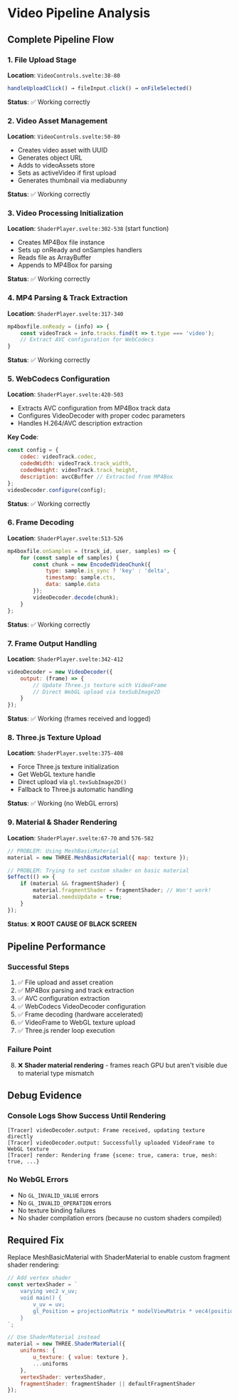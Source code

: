 # Video Pipeline Analysis

## Complete Pipeline Flow

### 1. File Upload Stage
**Location**: `VideoControls.svelte:38-80`
```javascript
handleUploadClick() → fileInput.click() → onFileSelected()
```
**Status**: ✅ Working correctly

### 2. Video Asset Management
**Location**: `VideoControls.svelte:50-80`
- Creates video asset with UUID
- Generates object URL
- Adds to videoAssets store
- Sets as activeVideo if first upload
- Generates thumbnail via mediabunny

**Status**: ✅ Working correctly

### 3. Video Processing Initialization
**Location**: `ShaderPlayer.svelte:302-538` (start function)
- Creates MP4Box file instance
- Sets up onReady and onSamples handlers
- Reads file as ArrayBuffer
- Appends to MP4Box for parsing

**Status**: ✅ Working correctly

### 4. MP4 Parsing & Track Extraction
**Location**: `ShaderPlayer.svelte:317-340`
```javascript
mp4boxfile.onReady = (info) => {
    const videoTrack = info.tracks.find(t => t.type === 'video');
    // Extract AVC configuration for WebCodecs
}
```
**Status**: ✅ Working correctly

### 5. WebCodecs Configuration
**Location**: `ShaderPlayer.svelte:420-503`
- Extracts AVC configuration from MP4Box track data
- Configures VideoDecoder with proper codec parameters
- Handles H.264/AVC description extraction

**Key Code**:
```javascript
const config = {
    codec: videoTrack.codec,
    codedWidth: videoTrack.track_width,
    codedHeight: videoTrack.track_height,
    description: avcCBuffer // Extracted from MP4Box
};
videoDecoder.configure(config);
```
**Status**: ✅ Working correctly

### 6. Frame Decoding
**Location**: `ShaderPlayer.svelte:513-526`
```javascript
mp4boxfile.onSamples = (track_id, user, samples) => {
    for (const sample of samples) {
        const chunk = new EncodedVideoChunk({
            type: sample.is_sync ? 'key' : 'delta',
            timestamp: sample.cts,
            data: sample.data
        });
        videoDecoder.decode(chunk);
    }
};
```
**Status**: ✅ Working correctly

### 7. Frame Output Handling
**Location**: `ShaderPlayer.svelte:342-412`
```javascript
videoDecoder = new VideoDecoder({
    output: (frame) => {
        // Update Three.js texture with VideoFrame
        // Direct WebGL upload via texSubImage2D
    }
});
```
**Status**: ✅ Working (frames received and logged)

### 8. Three.js Texture Upload
**Location**: `ShaderPlayer.svelte:375-408`
- Force Three.js texture initialization
- Get WebGL texture handle
- Direct upload via `gl.texSubImage2D()`
- Fallback to Three.js automatic handling

**Status**: ✅ Working (no WebGL errors)

### 9. Material & Shader Rendering
**Location**: `ShaderPlayer.svelte:67-70` and `576-582`
```javascript
// PROBLEM: Using MeshBasicMaterial
material = new THREE.MeshBasicMaterial({ map: texture });

// PROBLEM: Trying to set custom shader on basic material
$effect(() => {
    if (material && fragmentShader) {
        material.fragmentShader = fragmentShader; // Won't work!
        material.needsUpdate = true;
    }
});
```
**Status**: ❌ **ROOT CAUSE OF BLACK SCREEN**

## Pipeline Performance

### Successful Steps
1. ✅ File upload and asset creation
2. ✅ MP4Box parsing and track extraction  
3. ✅ AVC configuration extraction
4. ✅ WebCodecs VideoDecoder configuration
5. ✅ Frame decoding (hardware accelerated)
6. ✅ VideoFrame to WebGL texture upload
7. ✅ Three.js render loop execution

### Failure Point
8. ❌ **Shader material rendering** - frames reach GPU but aren't visible due to material type mismatch

## Debug Evidence

### Console Logs Show Success Until Rendering
```
[Tracer] videoDecoder.output: Frame received, updating texture directly
[Tracer] videoDecoder.output: Successfully uploaded VideoFrame to WebGL texture
[Tracer] render: Rendering frame {scene: true, camera: true, mesh: true, ...}
```

### No WebGL Errors
- No `GL_INVALID_VALUE` errors
- No `GL_INVALID_OPERATION` errors  
- No texture binding failures
- No shader compilation errors (because no custom shaders compiled)

## Required Fix

Replace MeshBasicMaterial with ShaderMaterial to enable custom fragment shader rendering:

```javascript
// Add vertex shader
const vertexShader = `
    varying vec2 v_uv;
    void main() {
        v_uv = uv;
        gl_Position = projectionMatrix * modelViewMatrix * vec4(position, 1.0);
    }
`;

// Use ShaderMaterial instead
material = new THREE.ShaderMaterial({
    uniforms: {
        u_texture: { value: texture },
        ...uniforms
    },
    vertexShader: vertexShader,
    fragmentShader: fragmentShader || defaultFragmentShader
});
```